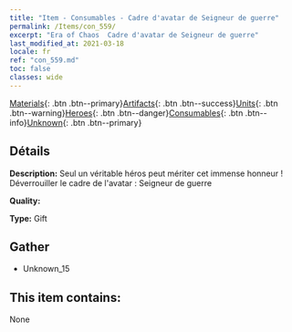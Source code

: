 ```yaml
---
title: "Item - Consumables - Cadre d'avatar de Seigneur de guerre"
permalink: /Items/con_559/
excerpt: "Era of Chaos  Cadre d'avatar de Seigneur de guerre"
last_modified_at: 2021-03-18
locale: fr
ref: "con_559.md"
toc: false
classes: wide
---
```

 [Materials](/fr/Items/){: .btn .btn--primary}[Artifacts](/fr/Items/Artifacts/){: .btn .btn--success}[Units](/fr/Items/Units/){: .btn .btn--warning}[Heroes](/fr/Items/Heroes/){: .btn .btn--danger}[Consumables](/fr/Items/Consumables/){: .btn .btn--info}[Unknown](/fr/Items/Unknown/){: .btn .btn--primary}

## Détails
 **Description:** Seul un véritable héros peut mériter cet immense honneur ! Déverrouiller le cadre de l'avatar : Seigneur de guerre

 **Quality:** 

 **Type:** Gift

## Gather

*    Unknown_15 

## This item contains:

  None

